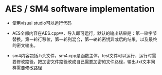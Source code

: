 # AES / SM4 software implementation

* 使用visual studio可以运行代码

* AES全部内容在AES.cpp中，导入即可运行，默认的输出结果是：第一轮字节替换，第一轮行移位，第一轮列混合，第一轮轮密钥异或后的结果，以及最终的密文输出。

* sm4内容包括.h头文件，sm4.cpp是函数主体，test文件可以运行，运行时需要修改路径，把加密文件路径改成自己需要加密的文件路径，输出.txt文本同样需要修改路径
